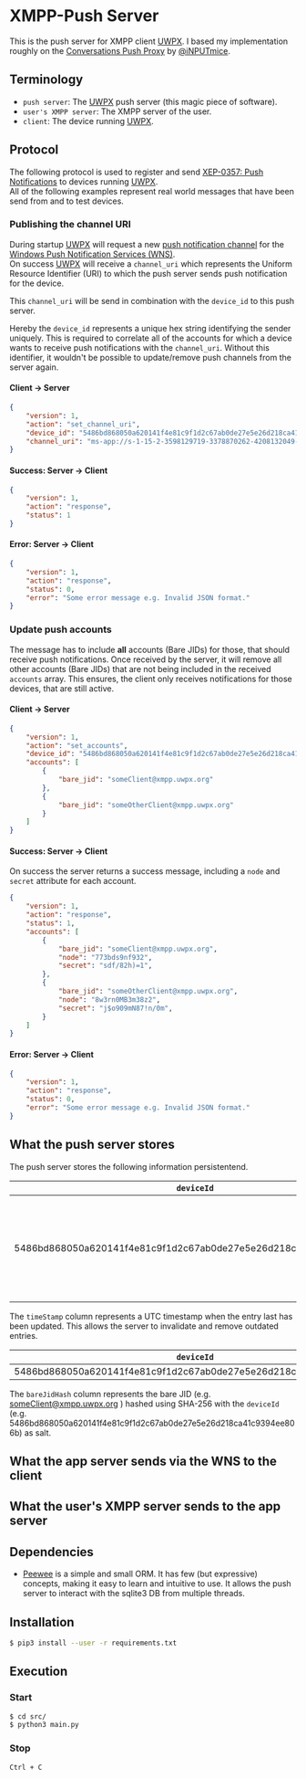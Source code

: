 # XMPP-Push Server
This is the push server for XMPP client [UWPX](https://github.com/UWPX/UWPX-Client).
I based my implementation roughly on the [Conversations Push Proxy](https://github.com/iNPUTmice/p2) by [@iNPUTmice](https://github.com/iNPUTmice).

## Terminology
 * `push server`: The [UWPX](https://github.com/UWPX/UWPX-Client) push server (this magic piece of software).
 * `user's XMPP server`: The XMPP server of the user.
 * `client`: The device running [UWPX](https://github.com/UWPX/UWPX-Client).

## Protocol
The following protocol is used to register and send [XEP-0357: Push Notifications](https://xmpp.org/extensions/xep-0357.html) to devices running [UWPX](https://github.com/UWPX/UWPX-Client).  
All of the following examples represent real world messages that have been send from and to test devices.

### Publishing the channel URI
During startup [UWPX](https://github.com/UWPX/UWPX-Client) will request a new [push notification channel](https://docs.microsoft.com/en-us/uwp/api/windows.networking.pushnotifications.pushnotificationchannelmanager.createpushnotificationchannelforapplicationasync#Windows_Networking_PushNotifications_PushNotificationChannelManager_CreatePushNotificationChannelForApplicationAsync) for the [Windows Push Notification Services (WNS)](https://docs.microsoft.com/en-us/windows/uwp/design/shell/tiles-and-notifications/windows-push-notification-services--wns--overview).  
On success [UWPX](https://github.com/UWPX/UWPX-Client) will receive a `channel_uri` which represents the Uniform Resource Identifier (URI) to which the push server sends push notification for the device.

This `channel_uri` will be send in combination with the `device_id` to this push server.

Hereby the `device_id` represents a unique hex string identifying the sender uniquely.
This is required to correlate all of the accounts for which a device wants to receive push notifications with the `channel_uri`.
Without this identifier, it wouldn't be possible to update/remove push channels from the server again.

#### Client -> Server
```JSON
{
	"version": 1,
	"action": "set_channel_uri",
	"device_id": "5486bd868050a620141f4e81c9f1d2c67ab0de27e5e26d218ca41c9394ee806b",
	"channel_uri": "ms-app://s-1-15-2-3598129719-3378870262-4208132049-182512184-2493220926-1891298429-4035237700"
}
```

#### Success: Server -> Client
```JSON
{
	"version": 1,
	"action": "response",
	"status": 1
}
```

#### Error: Server -> Client
```JSON
{
	"version": 1,
	"action": "response",
	"status": 0,
	"error": "Some error message e.g. Invalid JSON format."
}
```

### Update push accounts
The message has to include **all** accounts (Bare JIDs) for those, that should receive push notifications.
Once received by the server, it will remove all other accounts (Bare JIDs) that are not being included in the received `accounts` array.
This ensures, the client only receives notifications for those devices, that are still active.

#### Client -> Server
```JSON
{
	"version": 1,
	"action": "set_accounts",
	"device_id": "5486bd868050a620141f4e81c9f1d2c67ab0de27e5e26d218ca41c9394ee806b",
	"accounts": [
		{
			"bare_jid": "someClient@xmpp.uwpx.org"
		},
		{
			"bare_jid": "someOtherClient@xmpp.uwpx.org"
		}
	]
}
```

#### Success: Server -> Client
On success the server returns a success message, including a `node` and `secret` attribute for each account.
```JSON
{
	"version": 1,
	"action": "response",
	"status": 1,
	"accounts": [
		{
			"bare_jid": "someClient@xmpp.uwpx.org",
			"node": "773bds9nf932",
			"secret": "sdf/82h)=1",
		},
		{
			"bare_jid": "someOtherClient@xmpp.uwpx.org",
			"node": "8w3rn0MB3m38z2",
			"secret": "j$o909mN87!n/0m",
		}
	]
}
```

#### Error: Server -> Client
```JSON
{
	"version": 1,
	"action": "response",
	"status": 0,
	"error": "Some error message e.g. Invalid JSON format."
}
```

## What the push server stores
The push server stores the following information persistentend.

| `deviceId` | `channelUri` | `timeStamp` |
|:-:|:-:|:-:|
| 5486bd868050a620141f4e81c9f1d2c67ab0de27e5e26d218ca41c9394ee806b | ms-app://s-1-15-2-3598129719-3378870262-4208132049-182512184-2493220926-1891298429-4035237700 | 2020-03-31T02:51:53Z |

The `timeStamp` column represents a UTC timestamp when the entry last has been updated.
This allows the server to invalidate and remove outdated entries.

| `deviceId` | `bareJidHash` | `domainPart` | `node` | `secret` |
|:-:|:-:|:-:|:-:|:-:|
| 5486bd868050a620141f4e81c9f1d2c67ab0de27e5e26d218ca41c9394ee806b | e5397e96c6ff4d629ab9f203eec3ff17c777b2127cf1b41005e54877487ba982 | xmpp.uwpx.org | 773bds9nf932 | sdf/82h)=1 |

The `bareJidHash` column represents the bare JID (e.g. someClient@xmpp.uwpx.org ) hashed using SHA-256 with the `deviceId` (e.g. 5486bd868050a620141f4e81c9f1d2c67ab0de27e5e26d218ca41c9394ee806b) as salt.

## What the app server sends via the WNS to the client

## What the user's XMPP server sends to the app server

## Dependencies
* [Peewee](https://github.com/coleifer/peewee) is a simple and small ORM. It has few (but expressive) concepts, making it easy to learn and intuitive to use. It allows the push server to interact with the sqlite3 DB from multiple threads.

## Installation
```BASH
$ pip3 install --user -r requirements.txt
```

## Execution
### Start
```BASH
$ cd src/
$ python3 main.py
```

### Stop
`Ctrl + C`